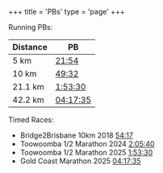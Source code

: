 +++
title = 'PBs'
type = 'page'
+++


Running PBs:

| Distance | PB                  |
| -------- | ------------------- |
| 5 km     | [21:54][parkrun]    |
| 10 km    | [49:32][tm2025]     |
| 21.1 km  | [1:53:30][tm2025]   |
| 42.2 km  | [04:17:35][gcm2025] |

Timed Races:

- Bridge2Brisbane 10km 2018 [54:17][b2b2018]
- Toowoomba 1/2 Marathon 2024 [2:05:40][tm2024]
- Toowoomba 1/2 Marathon 2025 [1:53:30][tm2025]
- Gold Coast Marathon 2025 [04:17:35][gcm2025]

[parkrun]: https://www.parkrun.com.au/parkrunner/1694205/all/
[b2b2018]: https://www.multisportaustralia.com.au/races/15122/events/2/results/individuals/9457
[tm2024]: https://results.sportseventservices.com.au/myresults.aspx?CId=16287&RId=6346&EId=2&AId=626602
[tm2025]: https://results.sportseventservices.com.au/myresults.aspx?CId=16287&RId=6440&EId=2&RNo=1107
[gcm2025]: https://www.multisportaustralia.com.au/races/gold-coast-marathon-2025/events/1/results/individuals/13026